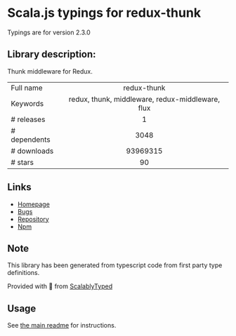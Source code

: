 
# Scala.js typings for redux-thunk

Typings are for version 2.3.0

## Library description:
Thunk middleware for Redux.

|                    |                 |
| ------------------ | :-------------: |
| Full name          | redux-thunk |
| Keywords           | redux, thunk, middleware, redux-middleware, flux |
| # releases         | 1 |
| # dependents       | 3048 |
| # downloads        | 93969315 |
| # stars            | 90 |

## Links
- [Homepage](https://github.com/reduxjs/redux-thunk)
- [Bugs](https://github.com/reduxjs/redux-thunk/issues)
- [Repository](https://github.com/reduxjs/redux-thunk)
- [Npm](https://www.npmjs.com/package/redux-thunk)
    


## Note
This library has been generated from typescript code from first party type definitions.

Provided with :purple_heart: from [ScalablyTyped](https://github.com/oyvindberg/ScalablyTyped)

## Usage
See [the main readme](../../readme.md) for instructions.


